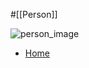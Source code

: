 #[[Person]]

![person_image](https://github.com/sebrose.png)

- [Home](https://cucumber.io/blog/authors/seb)

